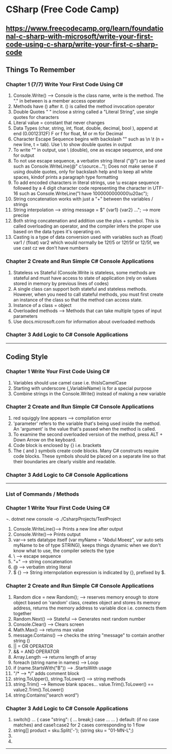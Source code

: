# CSharp (Free Code Camp)
## https://www.freecodecamp.org/learn/foundational-c-sharp-with-microsoft/write-your-first-code-using-c-sharp/write-your-first-c-sharp-code

## Things To Remember
### Chapter 1 (7/7) Write Your First Code Using C#
1. Console.Write() --> Console is the class name, write is the method. The "." in between is a member access operator  
2. Methods have () after it. () is called the method invocation operator  
3. Double Quotes " " inclose a string called a "Literal String", use single quotes for characters
4. Literal value = constant that never changes
5. Data Types (char, string, int, float, double, decimal, bool ), append at end (0.0012312F) F or f for float, M or m for Decimal
6. Character Escape Sequence begins with backslash "\" such as \n \t (n = new line, t = tab). Use \ to show double quotes in output 
7. To write "\" in output, use \\ (double), one as escape sequence, and one for output
8. To not use escape sequence, a verbatim string literal ("@") can be used such as Console.WriteLine(@"   c:\source\..."); Does not make sense if using double quotes, only for backslash help and to keep all white spaces, kindof prints a paragraph type formatting  
9. To add encoded characters in literal strings, use \u escape sequence followed by a 4 digit character code representing the character in UTF-16 such as Console.WriteLine("I have 1000000000000\u20ac");
10. String concatenation works with just a "+" between the variables / strings
11. String interpolation --> string message = $" {var1} {var2} ..."; --> more precise
12. Both string concatenation and addition use the plus + symbol. This is called overloading an operator, and the compiler infers the proper use based on the data types it's operating on.
13. Casting is a type of data conversion used with variables such as (float) var1 / (float) var2 which would normally be 12f/5 or 12f/5f or 12/5f, we use cast cz we don't have numbers

### Chapter 2 Create and Run Simple C# Console Applications
1. Stateless vs Stateful (Console.Write is stateless, some methods are stateful and must have access to state of application (rely on values stored in memory by previous lines of codes)
2. A single class can support both stateful and stateless methods. However, when you need to call stateful methods, you must first create an instance of the class so that the method can access state.
3. Instance of a class = object
4. Overloaded methods --> Methods that can take multiple types of input parameters
5. Use docs.microsoft.com for information about overloaded methods

### Chapter 3 Add Logic to C# Console Applications




---

## Coding Style
### Chapter 1 Write Your First Code Using C#
1. Variables should use camel case i.e. thisIsCamelCase
2. Starting with underscore (_VariableName) is for a special purpose
3. Combine strings in the Console.Write() instead of making a new variable

### Chapter 2 Create and Run Simple C# Console Applications
1. red squiggly line appears --> compilation error
2. 'parameter' refers to the variable that's being used inside the method. An 'argument' is the value that's passed when the method is called.
3.  To examine the second overloaded version of the method, press ALT + Down Arrow on the keyboard.
4.  Code block is enclosed by {} i.e. brackets
5.  The { and } symbols create code blocks. Many C# constructs require code blocks. These symbols should be placed on a separate line so that their boundaries are clearly visible and readable.

### Chapter 3 Add Logic to C# Console Applications




---

### List of Commands / Methods
### Chapter 1 Write Your First Code Using C#
¬. dotnet new console -o ./CsharpProjects/TestProject  
1. Console.WriteLine()--> Prints a new line after output
2. Console.Write()--> Prints output
3. var--> sets datatype itself (var myName = "Abdul Moeez", var auto sets myName to be of type STRING), keeps things dynamic when we don't know what to use, the compiler selects the type  
4. \ --> escape sequence
5. "+" --> string concatenation
6. @ --> verbatim string literal
7. $ {} --> String internpolation expression is indicated by {}, prefixed by $.

### Chapter 2 Create and Run Simple C# Console Applications
1. Random dice = new Random(); --> reserves memory enough to store object based on 'random' class, creates object and stores its memory address, returns the memory address to variable dice i.e. connects them together
2. Random.Next()  --> Stateful --> Generates next random number  
3. Console.Clear() --> Clears screen
4. Math.Max() --> returns max value
5. message.Contains() --> checks the string "message" to contain another string ()
6. || = OR OPERATOR
7. && = AND OPERATOR
8. Array.Length --> returns length of array
9. foreach (string name in names) --> Loop
10. if (name.StartsWith("B")) --> .StartsWith usage
11. "/* --> */" adds comment block
12. string.ToUpper(), string.ToLower() --> string methods
13. string.Trim() --> Remove blank spaces... value.Trim().ToLower() == value2.Trim().ToLower()  
14.  string.Contains("search word")

### Chapter 3 Add Logic to C# Console Applications
1. switch() ... { case "string": { ... break;} case ... ... } default: (if no case matches) and case1:case2 for 2 cases corresponding to 1 flow
2. string[] product = sku.Split('-');  (string sku = "01-MN-L";)  
3. 
4. 



---
